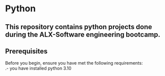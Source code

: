 # Python

This repository contains python projects done during the ALX-Software engineering bootcamp.
---------------------------------------------------------------------------------------------------
## Prerequisites
Before you begin, ensure you have met the following requirements:<br /> 
.- you have installed python 3.10




